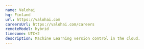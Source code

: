 ```yaml
---
name: Valohai
hq: Finland
url: https://valohai.com
careersUrl: https://valohai.com/careers
remoteModel: hybrid
timezone: UTC+2
description: Machine Learning version control in the cloud.
---
```

